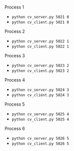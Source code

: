 Process 1

* `python cv_server.py 5021 0`
* `python cv_client.py 5021 0`

Process 2

* `python cv_server.py 5022 1`
* `python cv_client.py 5022 1`

Process 3

* `python cv_server.py 5023 2`
* `python cv_client.py 5023 2`

Process 4

* `python cv_server.py 5024 3`
* `python cv_client.py 5024 3`

Process 5

* `python cv_server.py 5025 4`
* `python cv_client.py 5025 4`

Process 6

* `python cv_server.py 5026 5`
* `python cv_client.py 5026 5`
